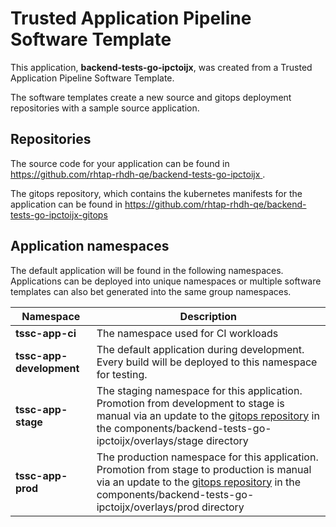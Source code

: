 # Trusted Application Pipeline Software Template

This application, **backend-tests-go-ipctoijx**, was created from a Trusted Application Pipeline Software Template.

The software templates create a new source and gitops deployment repositories with a sample source application. 

## Repositories

The source code for your application can be found in [https://github.com/rhtap-rhdh-qe/backend-tests-go-ipctoijx ](https://github.com/rhtap-rhdh-qe/backend-tests-go-ipctoijx ).
 
The gitops repository, which contains the kubernetes manifests for the application can be found in 
[https://github.com/rhtap-rhdh-qe/backend-tests-go-ipctoijx-gitops ](https://github.com/rhtap-rhdh-qe/backend-tests-go-ipctoijx-gitops ) 

## Application namespaces 

The default application will be found in the following namespaces. Applications can be deployed into unique namespaces or multiple software templates can also bet generated into the same group namespaces.  

|  Namespace   |  Description   |  
| -------- | -------- |
| **tssc-app-ci** | The namespace used for CI workloads |
| **tssc-app-development** | The default application during development. Every build will be deployed to this namespace for testing. |
| **tssc-app-stage** | The staging namespace for this application. Promotion from development to stage is manual via an update to the [gitops repository](https://github.com/rhtap-rhdh-qe/backend-tests-go-ipctoijx-gitops ) in the components/backend-tests-go-ipctoijx/overlays/stage directory |
| **tssc-app-prod** | The production namespace for this application. Promotion from stage to production is manual via an update to the [gitops repository](https://github.com/rhtap-rhdh-qe/backend-tests-go-ipctoijx-gitops ) in the components/backend-tests-go-ipctoijx/overlays/prod directory |